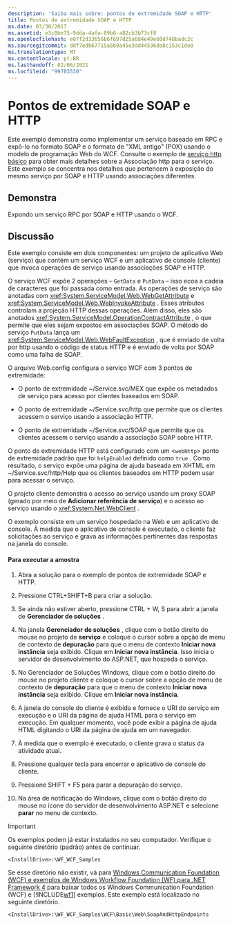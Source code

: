 ```yaml
---
description: 'Saiba mais sobre: pontos de extremidade SOAP e HTTP'
title: Pontos de extremidade SOAP e HTTP
ms.date: 03/30/2017
ms.assetid: e3c8be75-9dda-4afa-89b6-a82cb3b73cf8
ms.openlocfilehash: e07f2d33656b6f697d25a684e49e60d748badc2c
ms.sourcegitcommit: ddf7edb67715a5b9a45e3dd44536dabc153c1de0
ms.translationtype: MT
ms.contentlocale: pt-BR
ms.lasthandoff: 02/06/2021
ms.locfileid: "99703530"
---
```

# <a name="soap-and-http-endpoints"></a>Pontos de extremidade SOAP e HTTP

Este exemplo demonstra como implementar um serviço baseado em RPC e expô-lo no formato SOAP e o formato de "XML antigo" (POX) usando o modelo de programação Web do WCF. Consulte o exemplo de [serviço http básico](basic-http-service.md) para obter mais detalhes sobre a Associação http para o serviço. Este exemplo se concentra nos detalhes que pertencem à exposição do mesmo serviço por SOAP e HTTP usando associações diferentes.  
  
## <a name="demonstrates"></a>Demonstra  

 Expondo um serviço RPC por SOAP e HTTP usando o WCF.  
  
## <a name="discussion"></a>Discussão  

 Este exemplo consiste em dois componentes: um projeto de aplicativo Web (serviço) que contém um serviço WCF e um aplicativo de console (cliente) que invoca operações de serviço usando associações SOAP e HTTP.  
  
 O serviço WCF expõe 2 operações – `GetData` e `PutData` – isso ecoa a cadeia de caracteres que foi passada como entrada. As operações de serviço são anotadas com <xref:System.ServiceModel.Web.WebGetAttribute> e <xref:System.ServiceModel.Web.WebInvokeAttribute> . Esses atributos controlam a projeção HTTP dessas operações. Além disso, eles são anotados <xref:System.ServiceModel.OperationContractAttribute> , o que permite que eles sejam expostos em associações SOAP. O método do serviço `PutData` lança um <xref:System.ServiceModel.Web.WebFaultException> , que é enviado de volta por http usando o código de status HTTP e é enviado de volta por SOAP como uma falha de SOAP.  
  
 O arquivo Web.config configura o serviço WCF com 3 pontos de extremidade:  
  
- O ponto de extremidade ~/Service.svc/MEX que expõe os metadados de serviço para acesso por clientes baseados em SOAP.  
  
- O ponto de extremidade ~/Service.svc/http que permite que os clientes acessem o serviço usando a associação HTTP.  
  
- O ponto de extremidade ~/Service.svc/SOAP que permite que os clientes acessem o serviço usando a associação SOAP sobre HTTP.  
  
 O ponto de extremidade HTTP está configurado com um <`webHttp`> ponto de extremidade padrão que foi `helpEnabled` definido como `true` . Como resultado, o serviço expõe uma página de ajuda baseada em XHTML em ~/Service.svc/http/Help que os clientes baseados em HTTP podem usar para acessar o serviço.  
  
 O projeto cliente demonstra o acesso ao serviço usando um proxy SOAP (gerado por meio de **Adicionar referência de serviço**) e o acesso ao serviço usando o <xref:System.Net.WebClient> .  
  
 O exemplo consiste em um serviço hospedado na Web e um aplicativo de console. À medida que o aplicativo de console é executado, o cliente faz solicitações ao serviço e grava as informações pertinentes das respostas na janela do console.  
  
#### <a name="to-run-the-sample"></a>Para executar a amostra  
  
1. Abra a solução para o exemplo de pontos de extremidade SOAP e HTTP.  
  
2. Pressione CTRL+SHIFT+B para criar a solução.  
  
3. Se ainda não estiver aberto, pressione CTRL + W, S para abrir a janela de **Gerenciador de soluções** .  
  
4. Na janela **Gerenciador de soluções** , clique com o botão direito do mouse no projeto de **serviço** e coloque o cursor sobre a opção de menu de contexto de **depuração** para que o menu de contexto **Iniciar nova instância** seja exibido. Clique em **Iniciar nova instância**. Isso inicia o servidor de desenvolvimento do ASP.NET, que hospeda o serviço.  
  
5. No Gerenciador de Soluções Windows, clique com o botão direito do mouse no projeto cliente e coloque o cursor sobre a opção de menu de contexto de **depuração** para que o menu de contexto **Iniciar nova instância** seja exibido. Clique em **Iniciar nova instância**.  
  
6. A janela do console do cliente é exibida e fornece o URI do serviço em execução e o URI da página de ajuda HTML para o serviço em execução. Em qualquer momento, você pode exibir a página de ajuda HTML digitando o URI da página de ajuda em um navegador.  
  
7. À medida que o exemplo é executado, o cliente grava o status da atividade atual.  
  
8. Pressione qualquer tecla para encerrar o aplicativo de console do cliente.  
  
9. Pressione SHIFT + F5 para parar a depuração do serviço.  
  
10. Na área de notificação do Windows, clique com o botão direito do mouse no ícone do servidor de desenvolvimento ASP.NET e selecione **parar** no menu de contexto.  
  
> [!IMPORTANT]
> Os exemplos podem já estar instalados no seu computador. Verifique o seguinte diretório (padrão) antes de continuar.  
>
> `<InstallDrive>:\WF_WCF_Samples`  
>
> Se esse diretório não existir, vá para [Windows Communication Foundation (WCF) e exemplos de Windows Workflow Foundation (WF) para .NET Framework 4](https://www.microsoft.com/download/details.aspx?id=21459) para baixar todos os Windows Communication Foundation (WCF) e [!INCLUDE[wf1](../../../../includes/wf1-md.md)] exemplos. Este exemplo está localizado no seguinte diretório.  
>
> `<InstallDrive>:\WF_WCF_Samples\WCF\Basic\Web\SoapAndHttpEndpoints`

